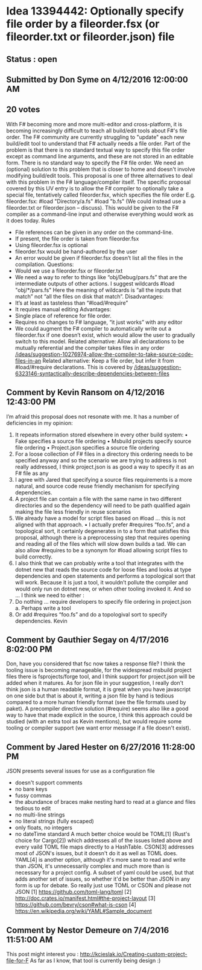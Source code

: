 # Idea 13394442: Optionally specify file order by a fileorder.fsx (or fileorder.txt or fileorder.json) file #

## Status : open

## Submitted by Don Syme on 4/12/2016 12:00:00 AM

## 20 votes

With F# becoming more and more multi-editor and cross-platform, it is becoming increasingly difficult to teach all build/edit tools about F#'s file order. The F# community are currently struggling to "update" each new build/edit tool to understand that F# actually needs a file order.
Part of the problem is that there is no standard textual way to specify this file order except as command line arguments, and these are not stored in an editable form. There is no standard way to specify the F# file order. We need an (optional) solution to this problem that is closer to home and doesn't involve modifying build/edit tools.
This proposal is one of three alternatives to deal with this problem in the F# language/compiler itself.
The specific proposal covered by this UV entry is to allow the F# compiler to optionally take a special file, tentatively called fileorder.fsx, which specifies the file order E.g.
fileorder.fsx:
#load "Directory/a.fs"
#load "b.fs"
(We could instead use a fileorder.txt or fileorder.json – discuss).
This would be given to the F# compiler as a command-line input and otherwise everything would work as it does today.
Rules
- File references can be given in any order on the command-line.
- If present, the file order is taken from fileorder.fsx
- Using fileorder.fsx is optional
- fileorder.fsx would be hand-authored by the user
- An error would be given if fileorder.fsx doesn’t list all the files in the compilation.
Questions:
- Would we use a fileorder.fsx or fileorder.txt
- We need a way to refer to things like “obj/Debug/pars.fs” that are the intermediate outputs of other actions. I suggest wildcards
#load "obj/*/pars.fs"
Here the meaning of wildcards is “all the inputs that match” not “all the files on disk that match”.
Disadvantages:
- It’s at least as tasteless than “#load/#require”
- It requires manual editing
Advantages:
- Single place of reference for file order.
- Requires no changes to F# language, “it just works” with any editor
- We could augment the F# compiler to automatically write out a fileorder.fsx if one doesn’t exist, which would allow the user to gradually switch to this model.
Related alternative: Allow all declarations to be mutually referential and the compiler takes files in any order [/ideas/suggestion-10276974-allow-the-compiler-to-take-source-code-files-in-an](/ideas/suggestion-10276974-allow-the-compiler-to-take-source-code-files-in-an.md)
Related alternative: Keep a file order, but infer it from #load/#require declarations. This is covered by [/ideas/suggestion-6323146-syntactically-describe-dependencies-between-files](/ideas/suggestion-6323146-syntactically-describe-dependencies-between-files.md)


## Comment by Kevin Ransom on 4/12/2016 12:43:00 PM

I’m afraid this proposal does not resonate with me. It has a number of deficiencies in my opinion:
1. It repeats information stored elsewhere in every other build system:
• Fake specifies a source file ordering
• Msbuild projects specify source file ordering
• Project.json specifies a source file ordering
2. For a loose collection of F# files in a directory this ordering needs to be specified anyway and so the scenario we are trying to address is not really addressed, I think project.json is as good a way to specify it as an F# file as any
3. I agree with Jared that specifying a source files requirements is a more natural, and source code reuse friendly mechanism for specifying dependencies.
4. A project file can contain a file with the same name in two different directories and so the dependency will need to be path qualified again making the file less friendly in reuse scenarios
5. We already have a model for script files based on #load … this is not aligned with that approach.
• I actually prefer #requires “foo.fs”, and a topological sort, it certainly degenerates in to a form that satisfies this proposal, although there is a preprocessing step that requires opening and reading all of the files which will slow down builds a tad. We can also allow #requires to be a synonym for #load allowing script files to build correctly.
6. I also think that we can probably write a tool that integrates with the dotnet new that reads the source code for loose files and looks at type dependencies and open statements and performs a topological sort that will work. Because it is just a tool, it wouldn’t pollute the compiler and would only run on dotnet new, or when other tooling invoked it.
And so …
I think we need to either :
1. Do nothing … require developers to specify file ordering in project.json
a. Perhaps write a tool
2. Or add #requires “foo.fs” and do a topologival sort to specify dependencies.
Kevin

## Comment by Gauthier Segay on 4/17/2016 8:02:00 PM

Don, have you considered that fsc now takes a response file?
I think the tooling issue is becoming manageable, for the widespread msbuild project files there is fsprojects/forge tool, and I think support for project.json will be added when it matures.
As for json file in your suggestion, I really don't think json is a human readable format, it is great when you have javascript on one side but that is about it, writing a json file by hand is tedious compared to a more human friendly format (see the file formats used by paket).
A precompiler directive solution (#require) seems also like a good way to have that made explicit in the source, I think this approach could be studied (with an extra tool as Kevin mentions), but would require some tooling or compiler support (we want error message if a file doesn't exist).

## Comment by Jared Hester on 6/27/2016 11:28:00 PM

JSON presents several issues for use as a configuration file
- doesn't support comments
- no bare keys
- fussy commas
- the abundance of braces make nesting hard to read at a glance and files tedious to edit
- no multi-line strings
- no literal strings (fully escaped)
- only floats, no integers
- no dateTime standard
A much better choice would be TOML[1] (Rust's choice for Cargo[2]) which addresses all of the issues listed above and every vaild TOML file maps directly to a HashTable.
CSON[3] addresses most of JSON's issues, but it doesn't do it as well as TOML does.
YAML[4] is another option, although it's more sane to read and write than JSON, it's unnecessarily complex and much more than is necessary for a project config. A subset of yaml could be used, but that adds another set of issues, so whether it'd be better than JSON in any form is up for debate.
So really just use TOML or CSON and please not JSON
[1] https://github.com/toml-lang/toml
[2] http://doc.crates.io/manifest.html#the-project-layout
[3] https://github.com/bevry/cson#what-is-cson
[4] https://en.wikipedia.org/wiki/YAML#Sample_document

## Comment by Nestor Demeure on 7/4/2016 11:51:00 AM

This post might interest you :
http://kcieslak.io/Creating-custom-project-file-for-F
As far as I know, that tool is currently being design :)
